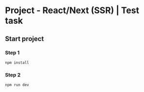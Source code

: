# Project - React/Next (SSR) | Test task

## Start project

### Step 1

`npm install`

### Step 2

`npm run dev`